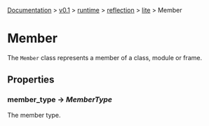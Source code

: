 [Documentation](/docs/documentation.md) >
 [v0.1](/docs/0.1/version.md) >
  [runtime](/docs/0.1/runtime/module.md) >
   [reflection](/docs/0.1/runtime/reflection/module.md) >
    [lite](/docs/0.1/runtime/reflection/lite/module.md) >
     Member

# Member

The `Member` class represents a member of a class, module or frame.

## Properties

### member_type -> _MemberType_

The member type.
